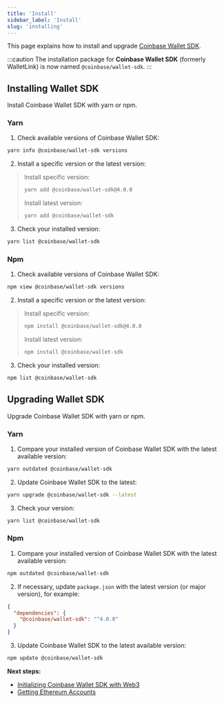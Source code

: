 ```yaml
---
title: 'Install'
sidebar_label: 'Install'
slug: 'installing'
---
```


This page explains how to install and upgrade <a href="https://github.com/coinbase/coinbase-wallet-sdk/" target="_blank" rel="noreferrer noopener">Coinbase Wallet SDK</a>.

:::caution
The installation package for **Coinbase Wallet SDK** (formerly WalletLink) is now named `@coinbase/wallet-sdk`.
:::

## Installing Wallet SDK

Install Coinbase Wallet SDK with yarn or npm.

### Yarn

1. Check available versions of Coinbase Wallet SDK:

```bash
yarn info @coinbase/wallet-sdk versions
```

2. Install a specific version or the latest version:

> Install specific version:
>
> ```bash
> yarn add @coinbase/wallet-sdk@4.0.0
> ```
>
> Install latest version:
>
> ```bash
> yarn add @coinbase/wallet-sdk
> ```

3. Check your installed version:

```bash
yarn list @coinbase/wallet-sdk
```

### Npm

1. Check available versions of Coinbase Wallet SDK:

```bash
npm view @coinbase/wallet-sdk versions
```

2. Install a specific version or the latest version:

> Install specific version:
>
> ```bash
> npm install @coinbase/wallet-sdk@4.0.0
> ```
>
> Install latest version:
>
> ```bash
> npm install @coinbase/wallet-sdk
> ```

3. Check your installed version:

```bash
npm list @coinbase/wallet-sdk
```

## Upgrading Wallet SDK

Upgrade Coinbase Wallet SDK with yarn or npm.

### Yarn

1. Compare your installed version of Coinbase Wallet SDK with the latest available version:

```bash
yarn outdated @coinbase/wallet-sdk
```

2. Update Coinbase Wallet SDK to the latest:

```bash
yarn upgrade @coinbase/wallet-sdk --latest
```

3. Check your version:

```bash
yarn list @coinbase/wallet-sdk
```

### Npm

1. Compare your installed version of Coinbase Wallet SDK with the latest available version:

```bash
npm outdated @coinbase/wallet-sdk
```

2. If necessary, update `package.json` with the latest version (or major version), for example:

```json
{
  "dependencies": {
    "@coinbase/wallet-sdk": "^4.0.0"
  }
}
```

3. Update Coinbase Wallet SDK to the latest available version:

```bash
npm update @coinbase/wallet-sdk
```

**Next steps:**

- [Initializing Coinbase Wallet SDK with Web3](./initializing.md)
- [Getting Ethereum Accounts](./getting-eth-accounts.md)
